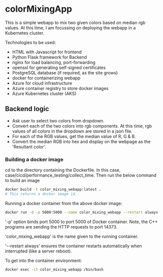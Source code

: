 # colorMixingApp
This is a simple webapp to mix two given colors based on median rgb values. At this time, I am focussing on deploying the webapp in a Kubernetes cluster.

Technologies to be used:
* HTML with Javascript for frontend
* Python Flask framework for Backend
* nginx for load balancing, port-forwarding
* openssl for generating self-signed certificates
* PostgreSQL database (if required, as the site grows)
* docker for containerizing webapp
* Azure for cloud infrastructure
* Azure container registry to store docker images
* Azure Kubernetes cluster (AKS)

## Backend logic
* Ask user to select two colors from dropdown.
* Convert each of the two colors into rgb components. At this time, rgb values of all colors in the dropdown are stored in a json file.
* For each of the RGB values, get the median value of R, G & B.
* Convert the median RGB into hex and display on the webpage as the 'Resultant color'.


### Building a docker image
cd to the directory containing the Dockerfile. In this case, case/cicd/performance_testing/collect_time. Then run the below command to build an image
```bash
docker build -t color_mixing_webapp:latest .
# This returns a docker image id.
```

Running a docker container from the above docker image:
```bash
docker run -d -p 5000:5000 --name color_mixing_webapp --restart always color_mixing_webapp:latest
```
'-p' option binds port 5000 to port 5000 of Docker container. Note, the C++ programs are sending the HTTP requests to port 14373.

'color_mixing_webapp' is the name given to the running container.

'--restart always' ensures the container restarts automatically when interrupted (like a server reboot).


To get into the container environment:
```bash
docker exec -it color_mixing_webapp /bin/bash
```